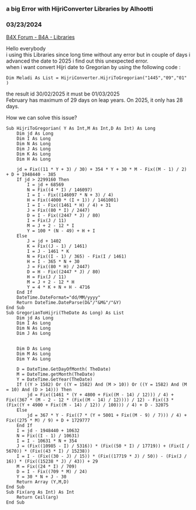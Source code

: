 ### a big Error with HijriConverter Libraries by Alhootti
### 03/23/2024
[B4X Forum - B4A - Libraries](https://www.b4x.com/android/forum/threads/160055/)

Hello everybody  
i using this Libraries since long time without any error but in couple of days i advanced the date to 2025 i find out this unexpected error.  
when i want convert Hijri date to Gregorian by using the following code :  

```B4X
Dim Meladi As List = HijriConverter.HijriToGregorian("1445","09","01" )
```

  
the result id 30/02/2025 it must be 01/03/2025  
February has maximum of 29 days on leap years. On 2025, it only has 28 days.  
  
How we can solve this issue?  
  

```B4X
Sub HijriToGregorian( Y As Int,M As Int,D As Int) As Long  
    Dim jd As Long  
    Dim I As Long  
    Dim N As Long  
    Dim J As Long  
    Dim K As Long  
    Dim H As Long  
  
    jd = Fix((11 * Y + 3) / 30) + 354 * Y + 30 * M - Fix((M - 1) / 2) + D + 1948440 - 385  
    If jd > 2299160 Then  
        I = jd + 68569  
        N = Fix((4 * I) / 146097)  
        I = I - Fix((146097 * N + 3) / 4)  
        H = Fix((4000 * (I + 1)) / 1461001)  
        I = I - Fix((1461 * H) / 4) + 31  
        J = Fix((80 * I) / 2447)  
        D = I - Fix((2447 * J) / 80)  
        I = Fix(J / 11)  
        M = J + 2 - 12 * I  
        Y = 100 * (N - 49) + H + I  
    Else  
        J = jd + 1402  
        K = Fix((J - 1) / 1461)  
        I = J - 1461 * K  
        N = Fix((I - 1) / 365) - Fix(I / 1461)  
        H = I - 365 * N + 30  
        J = Fix((80 * H) / 2447)  
        D = H - Fix((2447 * J) / 80)  
        H = Fix(J / 11)  
        M = J + 2 - 12 * H  
        Y = 4 * K + N + H - 4716  
    End If  
    DateTime.DateFormat="dd/MM/yyyy"  
    Return DateTime.DateParse(D&"/"&M&"/"&Y)  
End Sub  
Sub GregorianToHijri(TheDate As Long) As List  
    Dim jd As Long  
    Dim I As Long  
    Dim N As Long  
    Dim J As Long  
   
  
    Dim D As Long  
    Dim M As Long  
    Dim Y As Long  
  
    D = DateTime.GetDayOfMonth( TheDate)  
    M = DateTime.getMonth(TheDate)  
    Y = DateTime.GetYear(TheDate)  
    If ((Y > 1582) Or ((Y = 1582) And (M > 10)) Or ((Y = 1582) And (M = 10) And (D > 14))) Then  
        jd = Fix((1461 * (Y + 4800 + Fix((M - 14) / 12))) / 4) + Fix((367 * (M - 2 - 12 * (Fix((M - 14) / 12)))) / 12) - Fix((3 * (Fix((Y + 4900 + Fix((M - 14) / 12)) / 100))) / 4) + D - 32075  
    Else  
        jd = 367 * Y - Fix((7 * (Y + 5001 + Fix((M - 9) / 7))) / 4) + Fix((275 * M) / 9) + D + 1729777  
    End If  
    I = jd - 1948440 + 10632  
    N = Fix((I - 1) / 10631)  
    I = I - 10631 * N + 354  
    J = (Fix((10985 - I) / 5316)) * (Fix((50 * I) / 17719)) + (Fix(I / 5670)) * (Fix((43 * I) / 15238))  
    I = I - (Fix((30 - J) / 15)) * (Fix((17719 * J) / 50)) - (Fix(J / 16)) * (Fix((15238 * J) / 43)) + 29  
    M = Fix((24 * I) / 709)  
    D = I - Fix((709 * M) / 24)  
    Y = 30 * N + J - 30  
    Return Array (Y,M,D)  
End Sub  
Sub Fix(arg As Int) As Int  
    Return Ceil(arg)  
End Sub
```